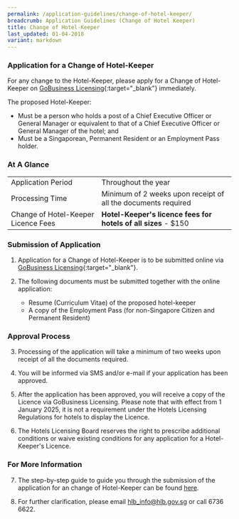 ```yaml
---
permalink: /application-guidelines/change-of-hotel-keeper/
breadcrumb: Application Guidelines (Change of Hotel Keeper)
title: Change of Hotel-Keeper
last_updated: 01-04-2018
variant: markdown
---
```

### **Application for a Change of Hotel-Keeper**

For any change to the Hotel-Keeper, please apply for a Change of Hotel-Keeper on [GoBusiness Licensing](https://dashboard.gobusiness.gov.sg/login){:target="_blank"} immediately.

The proposed Hotel-Keeper:
* Must be a person who holds a post of a Chief Executive Officer or General Manager or equivalent to that of a Chief Executive Officer or General Manager of the hotel; and 
* Must be a Singaporean, Permanent Resident or an Employment Pass holder. 

### **At A Glance**

<table class="table-v">
  <tbody><tr>
    <td>Application Period</td>
    <td> Throughout the year</td> 
  </tr>
  <tr>
    <td>Processing Time</td>
    <td>Minimum of 2 weeks upon receipt of all the documents required</td>
  </tr>
  <tr>
    <td>Change of Hotel-Keeper Licence Fees</td>
		<td><b>Hotel-Keeper's licence fees for hotels of all sizes</b> - $150<br></td>
  </tr>
</tbody></table>

### **Submission of Application**

1. Application for a Change of Hotel-Keeper is to be submitted online via [GoBusiness Licensing](https://licence1.business.gov.sg){:target="_blank"}.

2. The following documents must be submitted together with the online application:

   * Resume (Curriculum Vitae) of the proposed hotel-keeper
   * A copy of the Employment Pass (for non-Singapore Citizen and Permanent Resident)

### **Approval Process**

3. Processing of the application will take a minimum of two weeks upon receipt of all the documents required. 

4. You will be informed via SMS and/or e-mail if your application has been approved. 

5. After the application has been approved, you will receive a copy of the Licence via GoBusiness Licensing. Please note that with effect from 1 January 2025, it is not a requirement under the Hotels Licensing Regulations for hotels to display the Licence.

6. The Hotels Licensing Board reserves the right to prescribe additional conditions or waive existing conditions for any application for a Hotel-Keeper's Licence.

### **For More Information**

7. The step-by-step guide to guide you through the submission of the application for an change of Hotel-Keeper can be found [here](/files/resources/guides/guide_amendment_of_licence_2025.pdf).

8. For further clarification, please email hlb_info@hlb.gov.sg or call 6736 6622.